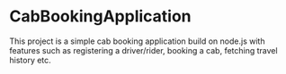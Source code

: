 # CabBookingApplication
This project is a simple cab booking application build on node.js with features such as registering a driver/rider, booking a cab, fetching travel history etc.
